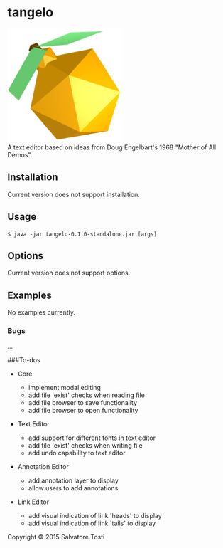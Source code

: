 # tangelo
![tangelo](resources/tangeloIcon.png?raw=true)  
A text editor based on ideas from Doug Engelbart's 1968 "Mother of All Demos".

## Installation
Current version does not support installation.

## Usage

    $ java -jar tangelo-0.1.0-standalone.jar [args]

## Options

Current version does not support options.

## Examples

No examples currently.

### Bugs

...

###To-dos
- Core
	- implement modal editing
	- add file 'exist' checks when reading file
	- add file browser to save functionality
	- add file browser to open functionality

- Text Editor
	- add support for different fonts in text editor
	- add file 'exist' checks when writing file
	- add undo capability to text editor

- Annotation Editor
	- add annotation layer to display
	- allow users to add annotations

- Link Editor
	- add visual indication of link 'heads' to display
	- add visual indication of link 'tails' to display

Copyright © 2015 Salvatore Tosti
